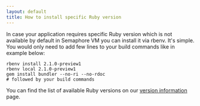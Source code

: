 ```yaml
---
layout: default
title: How to install specific Ruby version
---
```


In case your application requires specific Ruby version which is not available by default in Semaphore VM you can install it via rbenv. It's simple. You would only need to add few lines to your build commands like in example below:

    rbenv install 2.1.0-preview1
    rbenv local 2.1.0-preview1
    gem install bundler --no-ri --no-rdoc
    # followed by your build commands

You can find the list of available Ruby versions on our [version information](/version-information) page.
